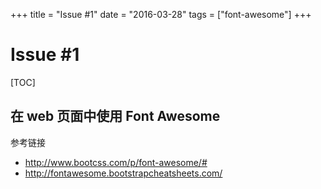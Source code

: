 +++
title = "Issue #1"
date = "2016-03-28"
tags = ["font-awesome"]
+++

# Issue #1

[TOC]

## 在 web 页面中使用 Font Awesome

参考链接
 
* http://www.bootcss.com/p/font-awesome/#
* http://fontawesome.bootstrapcheatsheets.com/


